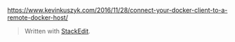
https://www.kevinkuszyk.com/2016/11/28/connect-your-docker-client-to-a-remote-docker-host/


> Written with [StackEdit](https://stackedit.io/).
<!--stackedit_data:
eyJoaXN0b3J5IjpbLTc2ODUxMTgyOV19
-->